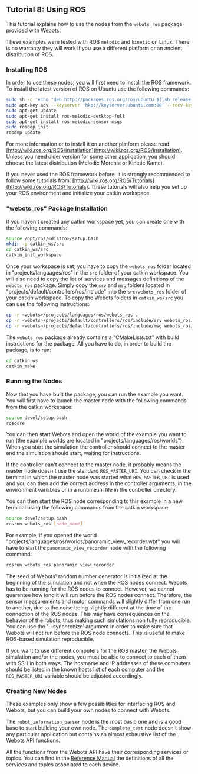## Tutorial 8: Using ROS

This tutorial explains how to use the nodes from the `webots_ros` package provided with Webots.

These examples were tested with ROS `melodic` and `kinetic` on Linux.
There is no warranty they will work if you use a different platform or an ancient distribution of ROS.

### Installing ROS

In order to use these nodes, you will first need to install the ROS framework.
To install the latest version of ROS on Ubuntu use the following commands:

```sh
sudo sh -c 'echo "deb http://packages.ros.org/ros/ubuntu $(lsb_release -sc) main" > /etc/apt/sources.list.d/ros-latest.list'
sudo apt-key adv --keyserver 'hkp://keyserver.ubuntu.com:80' --recv-key C1CF6E31E6BADE8868B172B4F42ED6FBAB17C654
sudo apt-get update
sudo apt-get install ros-melodic-desktop-full
sudo apt-get install ros-melodic-sensor-msgs
sudo rosdep init
rosdep update
```

For more information or to install it on another platform please read [http://wiki.ros.org/ROS/Installation](http://wiki.ros.org/ROS/Installation).
Unless you need older version for some other application, you should choose the latest distribution (Melodic Morenia or Kinetic Kame).

If you never used the ROS framework before, it is strongly recommended to follow some tutorials from: [http://wiki.ros.org/ROS/Tutorials](http://wiki.ros.org/ROS/Tutorials).
These tutorials will also help you set up your ROS environment and initialize your catkin workspace.

### "webots\_ros" Package Installation

If you haven't created any catkin workspace yet, you can create one with the following commands:

```sh
source /opt/ros/<distro>/setup.bash
mkdir -p catkin_ws/src
cd catkin_ws/src
catkin_init_workspace
```

Once your workspace is set, you have to copy the `webots_ros` folder located in "projects/languages/ros" in the `src` folder of your catkin workspace.
You will also need to copy the list of services and messages definitions of the `webots_ros` package.
Simply copy the `srv` and `msg` folders located in "projects/default/controllers/ros/include" into the `src/webots_ros` folder of your catkin workspace.
To copy the Webots folders in `catkin_ws/src` you can use the following instructions:

```sh
cp -r <webots>/projects/languages/ros/webots_ros .
cp -r <webots>/projects/default/controllers/ros/include/srv webots_ros/
cp -r <webots>/projects/default/controllers/ros/include/msg webots_ros/
```

The `webots_ros` package already contains a "CMakeLists.txt" with build instructions for the package.
All you have to do, in order to build the package, is to run:

```sh
cd catkin_ws
catkin_make
```

### Running the Nodes

Now that you have built the package, you can run the example you want.
You will first have to launch the master node with the following commands from the catkin workspace:

```sh
source devel/setup.bash
roscore
```

You can then start Webots and open the world of the example you want to run (the example worlds are located in "projects/languages/ros/worlds").
When you start the simulation the controller should connect to the master and the simulation should start, waiting for instructions.

If the controller can't connect to the master node, it probably means the master node doesn't use the standard `ROS_MASTER_URI`.
You can check in the terminal in which the master node was started what `ROS_MASTER_URI` is used and you can then add the correct address in the controller arguments, in the environment variables or in a runtime.ini file in the controller directory.

You can then start the ROS node corresponding to this example in a new terminal using the following commands from the catkin workspace:

```sh
source devel/setup.bash
rosrun webots_ros [node_name]
```

For example, if you opened the world "projects/languages/ros/worlds/panoramic\_view\_recorder.wbt" you will have to start the `panoramic_view_recorder` node with the following command:

```sh
rosrun webots_ros panoramic_view_recorder
```

The seed of Webots' random number generator is initialized at the beginning of the simulation and not when the ROS nodes connect.
Webots has to be running for the ROS nodes to connect.
However, we cannot guarantee how long it will run before the ROS nodes connect.
Therefore, the sensor measurements and motor commands will slightly differ from one run to another, due to the noise being slightly different at the time of the connection of the ROS nodes.
This may have consequences on the behavior of the robots, thus making such simulations non fully reproducible.
You can use the '--synchronize' argument in order to make sure that Webots will not run before the ROS node connects.
This is useful to make ROS-based simulation reproducible.

If you want to use different computers for the ROS master, the Webots simulation and/or the nodes, you must be able to connect to each of them with SSH in both ways.
The hostname and IP addresses of these computers should be listed in the known hosts list of each computer and the `ROS_MASTER_URI` variable should be adjusted accordingly.

### Creating New Nodes

These examples only show a few possibilities for interfacing ROS and Webots, but you can build your own nodes to connect with Webots.

The `robot_information_parser` node is the most basic one and is a good base to start building your own node.
The `complete_test` node doesn't show any particular application but contains an almost exhaustive list of the Webots API functions.

All the functions from the Webots API have their corresponding services or topics.
You can find in the [Reference Manual](../reference/nodes-and-api-functions.md) the definitions of all the services and topics associated to each device.
